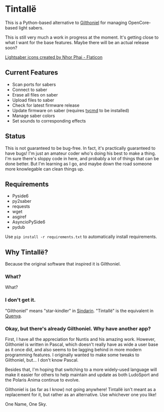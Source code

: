 # Tintallë
This is a Python-based alternative to [Gilthoniel](https://github.com/Nuntis-Spayz/gilthoniel) for managing OpenCore-based light sabers.

This is still very much a work in progress at the moment. It's getting close to what I want for the base features. Maybe there will be an actual release soon?

<a href="https://www.flaticon.com/free-icons/lightsaber" title="lightsaber icons">Lightsaber icons created by Nhor Phai - Flaticon</a>

## Current Features
- Scan ports for sabers
- Connect to saber
- Erase all files on saber
- Upload files to saber
- Check for latest firmware release
- Update firmware on saber (requires [tycmd](https://github.com/Koromix/tytools/releases) to be installed)
- Manage saber colors
- Set sounds to corresponding effects

## Status
This is not guaranteed to be bug-free. In fact, it's practically guaranteed to have bugs! I'm just an amateur coder who's doing his best to make a thing. I'm sure there's sloppy code in here, and probably a lot of things that can be done better. But I'm learning as I go, and maybe down the road someone more knowlegable can clean things up.

## Requirements
- Pyside6
- py2saber
- requests
- wget
- asgiref
- AsyncioPySide6
- pydub

Use `pip install -r requirements.txt` to automatically install requirements.

## Why Tintallë?
Because the original software that inspired it is Gilthoniel.

### What?
What?

### I don't get it.
"Gilthoniel" means "star-kindler" in [Sindarin](https://www.glyphweb.com/arda/s/sindarin.html). "Tintallë" is the equivalent in [Quenya](https://www.glyphweb.com/arda/q/quenya.html).

### Okay, but there's already Gilthoniel. Why have another app?
First, I have all the appreciation for Nuntis and his amazing work. However, Gilthoniel is written in Pascal, which doesn't really have as wide a user base as it once did, and also seems to be lagging behind in more modern programming features. I originally wanted to make some tweaks to Gilthoniel, but... I don't know Pascal.

Besides that, I'm hoping that switching to a more widely-used language will make it easier for others to help maintain and update as both LudoSport and the Polaris Anima continue to evolve. 

Gilthoniel is (as far as I know) not going anywhere! Tintallë isn't meant as a replacement for it, but rather as an alternative. Use whichever one you like!

One Name, One Sky.